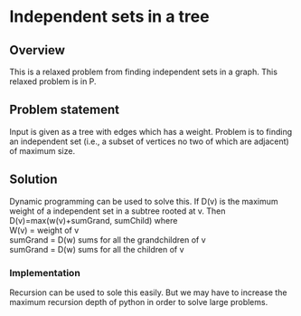 # Independent sets in a tree

## Overview
This is a relaxed problem from finding independent sets in a graph. This relaxed problem is in P.  


## Problem statement
Input is given as a tree with edges which has a weight. Problem is to finding an independent set (i.e., a subset of vertices no two of which are adjacent) of maximum size.


## Solution
Dynamic programming can be used to solve this. If D(v) is the maximum weight of a independent set in a subtree rooted at v. Then  
D(v)=max(w(v)+sumGrand, sumChild) where  
W(v) = weight of v  
sumGrand = D(w) sums for all the grandchildren of v  
sumGrand = D(w) sums for all the children of v  


### Implementation
Recursion can be used to sole this easily. But we may have to increase the maximum recursion depth of python in order to solve large problems.